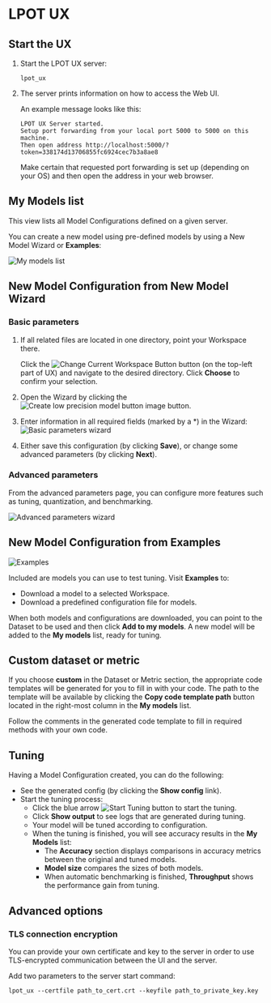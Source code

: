 LPOT UX
=======

## Start the UX

1. Start the LPOT UX server:

   ```shell
   lpot_ux
   ```
2. The server prints information on how to access the Web UI.

   An example message looks like this: 

   ```text
   LPOT UX Server started.
   Setup port forwarding from your local port 5000 to 5000 on this machine.
   Then open address http://localhost:5000/?token=338174d13706855fc6924cec7b3a8ae8
   ```

   Make certain that requested port forwarding is set up (depending on your OS) and then open the address in your web browser.

## My Models list

This view lists all Model Configurations defined on a given server. 

You can create a new model using pre-defined models by using a New Model Wizard or **Examples**:

![My models list](imgs/ux/my_models.png "My models list")

## New Model Configuration from New Model Wizard
### Basic parameters

1. If all related files are located in one directory, point your Workspace there.
   
   Click the ![Change Current Workspace Button](imgs/ux/workspace_change.png "Change")
   button (on the top-left part of UX) and navigate to the desired directory. Click **Choose** to confirm your selection.

2. Open the Wizard by clicking the ![Create low precision model button image](imgs/ux/model_create_new.png "Create low precision model") button.

3. Enter information in all required fields (marked by a *) in the Wizard: 
   ![Basic parameters wizard](imgs/ux/wizard_basic.png "Basic parameters")

4. Either save this configuration (by clicking **Save**), or change some advanced parameters (by clicking **Next**).

### Advanced parameters

From the advanced parameters page, you can configure more features such as tuning, quantization, and benchmarking. 

![Advanced parameters wizard](imgs/ux/wizard_advanced.png "Advanced parameters")

## New Model Configuration from Examples

![Examples](imgs/ux/examples.png "Examples")

Included are models you can use to test tuning. Visit **Examples** to:

* Download a model to a selected Workspace.
* Download a predefined configuration file for models.

When both models and configurations are downloaded, you can point to the Dataset to be used and then click **Add to my models**. A new model will be added to the **My models** list, ready for tuning.

## Custom dataset or metric

If you choose **custom** in the Dataset or Metric section, the appropriate code templates will be generated for you to fill in with your code. The path to the template will be available by clicking the **Copy code template path** button located in the right-most column in the **My models** list.

Follow the comments in the generated code template to fill in required methods with your own code.

## Tuning

Having a Model Configuration created, you can do the following:

* See the generated config (by clicking the **Show config** link).
* Start the tuning process:
  * Click the blue arrow ![Start Tuning button](imgs/ux/tuning_start.png "Start tuning") to start the tuning.
  * Click **Show output** to see logs that are generated during tuning.
  * Your model will be tuned according to configuration.
  * When the tuning is finished, you will see accuracy results in the **My Models** list:
      - The **Accuracy** section displays comparisons in accuracy metrics between the original and tuned models.
      - **Model size** compares the sizes of both models.
      - When automatic benchmarking is finished, **Throughput** shows the performance gain from tuning. 

## Advanced options
### TLS connection encryption

You can provide your own certificate and key to the server in order to use TLS-encrypted communication between the UI and the server.

Add two parameters to the server start command:

```
lpot_ux --certfile path_to_cert.crt --keyfile path_to_private_key.key
```
